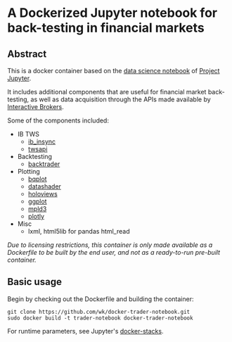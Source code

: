 # A Dockerized Jupyter notebook for back-testing in financial markets

## Abstract

This is a docker container based on the [data science notebook](https://github.com/jupyter/docker-stacks/tree/master/datascience-notebook) of [Project Jupyter](https://jupyter.org/).

It includes additional components that are useful for financial market back-testing, as well as data acquisition through the APIs made available by [Interactive Brokers](https://www.interactivebrokers.com/).

Some of the components included:
* IB TWS
    * [ib_insync](https://github.com/erdewit/ib_insync)
    * [twsapi](https://interactivebrokers.github.io/)
* Backtesting
    * [backtrader](https://www.backtrader.com/)
* Plotting
    * [bqplot](https://github.com/bloomberg/bqplot)
    * [datashader](https://github.com/pyviz/datashader)
    * [holoviews](https://github.com/pyviz/holoviews)
    * [ggplot](http://http://ggplot.yhathq.com/)
    * [mpld3](https://github.com/mpld3/mpld3)
    * [plotly](https://plot.ly/)
* Misc
    * lxml, html5lib for pandas html_read

*Due to licensing restrictions, this container is only made available as a Dockerfile to be built by the end user, and not as a ready-to-run pre-built container.*

## Basic usage

Begin by checking out the Dockerfile and building the container:

```shell
git clone https://github.com/wk/docker-trader-notebook.git
sudo docker build -t trader-notebook docker-trader-notebook
```

For runtime parameters, see Jupyter's [docker-stacks](https://github.com/jupyter/docker-stacks/tree/master/).
